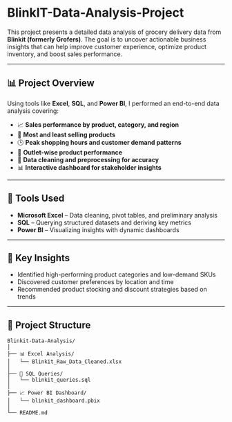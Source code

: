 # BlinkIT-Data-Analysis-Project 

This project presents a detailed data analysis of grocery delivery data from **Blinkit (formerly Grofers)**. The goal is to uncover actionable business insights that can help improve customer experience, optimize product inventory, and boost sales performance.

---

## 📊 Project Overview

Using tools like **Excel**, **SQL**, and **Power BI**, I performed an end-to-end data analysis covering:

- 📈 **Sales performance by product, category, and region**
- 🥦 **Most and least selling products**
- 🕒 **Peak shopping hours and customer demand patterns**
- 🏬 **Outlet-wise product performance**
- 🧹 **Data cleaning and preprocessing for accuracy**
- 📊 **Interactive dashboard for stakeholder insights**

---

## 🔧 Tools Used

- **Microsoft Excel** – Data cleaning, pivot tables, and preliminary analysis  
- **SQL** – Querying structured datasets and deriving key metrics  
- **Power BI** – Visualizing insights with dynamic dashboards

---

## 📌 Key Insights

- Identified high-performing product categories and low-demand SKUs
- Discovered customer preferences by location and time
- Recommended product stocking and discount strategies based on trends

---

## 📁 Project Structure

```text
Blinkit-Data-Analysis/
│
├── 📊 Excel Analysis/
│   └── Blinkit_Raw_Data_Cleaned.xlsx
│
├── 📁 SQL Queries/
│   └── blinkit_queries.sql
│
├── 📈 Power BI Dashboard/
│   └── blinkit_dashboard.pbix
│
└── README.md
